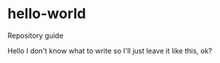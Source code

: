 # hello-world
Repository guide

Hello I don't know what to write
so I'll just leave it like this,
ok?
